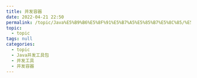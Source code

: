 ```yaml
---
title: 并发容器
date: 2022-04-21 22:50
permalink: /topic/Java%E5%B9%B6%E5%8F%91%E5%B7%A5%E5%85%B7%E5%8C%85/%E5%B9%B6%E5%8F%91%E5%B7%A5%E5%85%B7/%E5%B9%B6%E5%8F%91%E5%AE%B9%E5%99%A8
topic: 
  - topic
tags: null
categories: 
  - topic
  - Java并发工具包
  - 并发工具
  - 并发容器
---
```

　　‍
